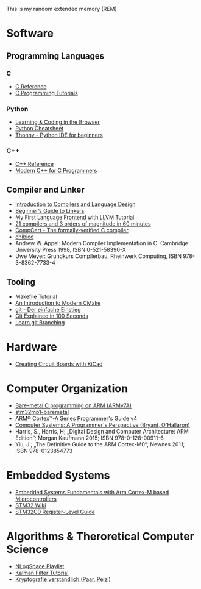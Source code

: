 This is my random extended memory (REM)

# Software

## Programming Languages

### C

- [C Reference](https://en.cppreference.com/w/c.htmlhttps://en.cppreference.com/w/c.html)
- [C Programming Tutorials](https://www.youtube.com/playlist?list=PL_RGaFnxSHWoGzOXqtKeM71OLpvZbuU0P)
  
### Python

- [Learning & Coding in the Browser](https://futurecoder.io/)
- [Python Cheatsheet](https://www.pythoncheatsheet.org/)
- [Thonny - Python IDE for beginners](https://thonny.org/)

### C++

- [C++ Reference](https://en.cppreference.com/w/cpp.html)
- [Modern C++ for C Programmers](https://berthub.eu/articles/posts/c++-1/)
  
## Compiler and Linker

- [Introduction to Compilers and Language Design](https://www.nd.edu/~dthain/compilerbook/)
- [Beginner’s Guide to Linkers](https://www.lurklurk.org/linkers/linkers.html)
- [My First Language Frontend with LLVM Tutorial](https://llvm.org/docs/tutorial/MyFirstLanguageFrontend/LangImpl01.html)
- [21 compilers and 3 orders of magnitude in 60 minutes](http://venge.net/graydon/talks/CompilerTalk-2019.pdf?utm_source=thenewstack&utm_medium=website&utm_campaign=platform)
- [CompCert - The formally-verified C compiler](https://github.com/AbsInt/CompCert)
- [chibicc](https://github.com/rui314/chibicc)
- Andrew W. Appel: Modern Compiler Implementation in C. Cambridge University Press 1998, ISBN 0-521-58390-X
- Uwe Meyer: Grundkurs Compilerbau, Rheinwerk Computing, ISBN 978-3-8362-7733-4
  
## Tooling

- [Makefile Tutorial](https://makefiletutorial.com/)
- [An Introduction to Modern CMake](https://cliutils.gitlab.io/modern-cmake/README.html)
- [git - Der einfache Einstieg](https://rogerdudler.github.io/git-guide/index.de.html)
- [Git Explained in 100 Seconds](https://www.youtube.com/watch?v=hwP7WQkmECE)
- [Learn git Branching](https://learngitbranching.js.org/)

# Hardware

- [Creating Circuit Boards with KiCad](https://www.youtube.com/watch?v=5Be7XOMmPQE)
  
# Computer Organization

- [Bare-metal C programming on ARM (ARMv7A)](https://github.com/umanovskis/baremetal-arm/)
- [stm32mp1-baremetal](https://github.com/4ms/stm32mp1-baremetal)
- [ARM® Cortex™-A Series Programmer's Guide v4](https://developer.arm.com/documentation/den0013/d)
- [Computer Systems: A Programmer's Perspective (Bryant, O'Hallaron)](https://csapp.cs.cmu.edu/)
- Harris, S., Harris, H; „Digital Design and Computer Architecture: ARM Edition“; Morgan Kaufmann 2015; ISBN 978-0-128-00911-6
- Yiu, J.; „The Definitive Guide to the ARM Cortex-M0“; Newnes 2011; ISBN 978-0123854773

# Embedded Systems

- [Embedded Systems Fundamentals with Arm Cortex-M based Microcontrollers](https://github.com/arm-university/Embedded-Systems-Fundamentals)
- [STM32 Wiki](https://wiki.st.com/stm32mcu/)
- [STM32C0 Register-Level Guide](https://github.com/FrankBau/stm32c0)

# Algorithms & Theroretical Computer Science

- [NLogSpace Playlist](https://www.youtube.com/channel/UCMWYg3eBFp5bbqjlllUku_w)
- [Kalman Filter Tutorial](https://www.kalmanfilter.net/)
- [Kryptografie verständlich (Paar, Pelzl)](https://crypto-textbook.de/)
  
